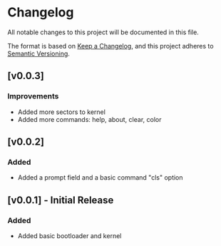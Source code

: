 # Changelog

All notable changes to this project will be documented in this file.

The format is based on [Keep a Changelog](https://keepachangelog.com/en/1.1.0/),
and this project adheres to [Semantic Versioning](https://semver.org/spec/v2.0.0.html).

## [v0.0.3]
### Improvements
- Added more sectors to kernel
- Added more commands: help, about, clear, color

## [v0.0.2]
### Added
- Added a prompt field and a basic command "cls" option

## [v0.0.1] - Initial Release
### Added
- Added basic bootloader and kernel